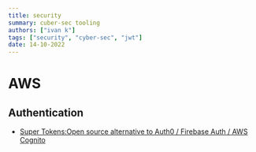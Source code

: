 ```yaml
---
title: security
summary: cuber-sec tooling
authors: ["ivan k"]
tags: ["security", "cyber-sec", "jwt"]
date: 14-10-2022
---
```


# AWS

## Authentication

- [Super Tokens:Open source alternative to Auth0 / Firebase Auth / AWS Cognito](https://github.com/supertokens/supertokens-core)
